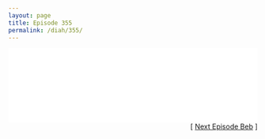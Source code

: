 ```yaml
---
layout: page
title: Episode 355
permalink: /diah/355/
---
```


<iframe allowfullscreen="true" frameborder="0" style="width:100%;" marginheight="0" marginwidth="0" mozallowfullscreen="true" scrolling="NO" src="//gdriveplayer.us/embed2.php?link=l1p%252FWZ5OGx1lNrDefSDFQg4kaZeNQVenU8CO6qnMdBNr26XyhSocUyJ3m9IP0aE7x3iOFs8uv0upIgFsfOhFb2u38Z8yPNJGAswiLb3HCFyrtjYJt%252BNE9IKz9AwJQ4Jq4DHqd5C4eAwvKWveAfSBT8ncA13IFh%252BJJYzP09dc3ZwxnSEjjY1y3VQvCTuk6Lhskde%252F%252FDcFCn2LFWaiZwu4AB&amp;no_adult=yes" webkitallowfullscreen="true"></iframe>

<div align="right">[ <a href="/diah/356/">Next Episode Beb</a> ]</div>

